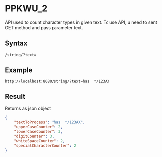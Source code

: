 # PPKWU_2
API used to count character types in given text.
To use API, u need to sent GET method and pass parameter text.

## Syntax
```
/string/?text=
```
## Example
```
http://localhost:8080/string/?text=has  */123AX
```
## Result
Returns as json object
```json
{
    "textToProcess": "has  */123AX",
    "upperCaseCounter": 2,
    "lowerCaseCounter": 3,
    "digitCounter": 3,
    "whiteSpaceCounter": 2,
    "specialCharacterCounter": 2
}
```
